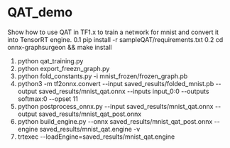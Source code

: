 # QAT_demo
Show how to use QAT in TF1.x to train a network for mnist and convert it into TensorRT engine.
0.1 pip install -r sampleQAT/requirements.txt
0.2 cd onnx-graphsurgeon && make install
1. python qat_training.py
2. python export_freezn_graph.py
3. python fold_constants.py -i mnist_frozen/frozen_graph.pb
4. python3 -m tf2onnx.convert --input saved_results/folded_mnist.pb --output saved_results/mnist_qat.onnx --inputs input_0:0 --outputs softmax:0 --opset 11
5. python postprocess_onnx.py --input saved_results/mnist_qat.onnx --output saved_results/mnist_qat_post.onnx
6. python build_engine.py --onnx saved_results/mnist_qat_post.onnx --engine saved_results/mnist_qat.engine -v
7. trtexec --loadEngine=saved_results/mnist_qat.engine
